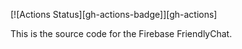 

[![Actions Status][gh-actions-badge]][gh-actions]

This is the source code for the Firebase FriendlyChat.



